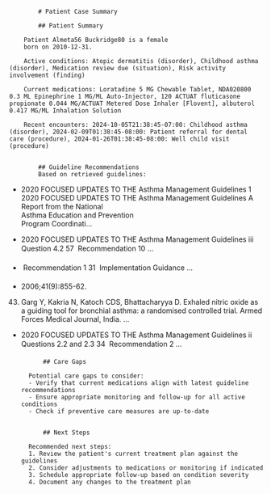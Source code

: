 
            # Patient Case Summary
            
            ## Patient Summary
            
        Patient Almeta56 Buckridge80 is a female 
        born on 2010-12-31. 
        
        Active conditions: Atopic dermatitis (disorder), Childhood asthma (disorder), Medication review due (situation), Risk activity involvement (finding)
        
        Current medications: Loratadine 5 MG Chewable Tablet, NDA020800 0.3 ML Epinephrine 1 MG/ML Auto-Injector, 120 ACTUAT fluticasone propionate 0.044 MG/ACTUAT Metered Dose Inhaler [Flovent], albuterol 0.417 MG/ML Inhalation Solution
        
        Recent encounters: 2024-10-05T21:38:45-07:00: Childhood asthma (disorder), 2024-02-09T01:38:45-08:00: Patient referral for dental care (procedure), 2024-01-26T01:38:45-08:00: Well child visit (procedure)
        
            
            ## Guideline Recommendations
            Based on retrieved guidelines:

- 2020 FOCUSED UPDATES TO THE Asthma Management Guidelines
1
2020 FOCUSED 
UPDATES TO THE
Asthma 
Management 
Guidelines
A Report from the National  
Asthma Education and Prevention  
Program Coordinati...

- 2020 FOCUSED UPDATES TO THE Asthma Management Guidelines
iii
Question 4.2                                                                                                57
 Recommendation 10         ...

-  Recommendation 1                                                                                       31
 Implementation Guidance                                                                   ...

- 2006;41(9):855-62.
43. Garg Y, Kakria N, Katoch CDS, Bhattacharyya D. Exhaled nitric oxide as a guiding tool for bronchial 
asthma: a randomised controlled trial. Armed Forces Medical Journal, India. ...

- 2020 FOCUSED UPDATES TO THE Asthma Management Guidelines
ii
Questions 2.2 and 2.3                                                                                      34
 Recommendation 2            ...


            
            ## Care Gaps
            
        Potential care gaps to consider:
        - Verify that current medications align with latest guideline recommendations
        - Ensure appropriate monitoring and follow-up for all active conditions
        - Check if preventive care measures are up-to-date
        
            
            ## Next Steps
            
        Recommended next steps:
        1. Review the patient's current treatment plan against the guidelines
        2. Consider adjustments to medications or monitoring if indicated
        3. Schedule appropriate follow-up based on condition severity
        4. Document any changes to the treatment plan
        
            